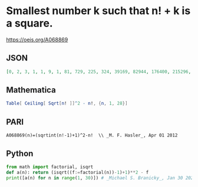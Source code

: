 # Smallest number k such that n\! \+ k is a square\.
https://oeis.org/A068869
## JSON
```JSON
[0, 2, 3, 1, 1, 9, 1, 81, 729, 225, 324, 39169, 82944, 176400, 215296, 3444736, 26167684, 114349225, 255004929, 1158920361, 11638526761, 42128246889, 191052974116, 97216010329, 2430400258225, 1553580508516, 4666092737476, 565986718738441, 2137864362693921]
```
## Mathematica
```Mathematica
Table[ Ceiling[ Sqrt[n! ]]^2 - n!, {n, 1, 28}]
```
## PARI
```PARI
A068869(n)=(sqrtint(n!-1)+1)^2-n!  \\ _M. F. Hasler_, Apr 01 2012
```
## Python
```Python
from math import factorial, isqrt
def a(n): return (isqrt((f:=factorial(n))-1)+1)**2 - f
print([a(n) for n in range(1, 30)]) # _Michael S. Branicky_, Jan 30 2023
```
